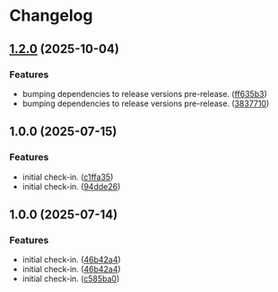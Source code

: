 # Changelog

## [1.2.0](https://github.com/nickersan/tn-parent/compare/v1.1.0...v1.2.0) (2025-10-04)


### Features

* bumping dependencies to release versions pre-release. ([ff635b3](https://github.com/nickersan/tn-parent/commit/ff635b3d2a96d5d4f63ded258881c4e30bf4107a))
* bumping dependencies to release versions pre-release. ([3837710](https://github.com/nickersan/tn-parent/commit/38377102151d706281b760f4de9f8cddb1a5716b))

## 1.0.0 (2025-07-15)


### Features

* initial check-in. ([c1ffa35](https://github.com/nickersan/tn-parent/commit/c1ffa35e8fedb9323ce40f0f26e1f3aee10aad84))
* initial check-in. ([94dde26](https://github.com/nickersan/tn-parent/commit/94dde26c5dab24f97a00a30cac2311f86f6b96fb))

## 1.0.0 (2025-07-14)


### Features

* initial check-in. ([46b42a4](https://github.com/nickersan/tn-parent/commit/46b42a415ea59d30b6ef79c4bbd7d18a65279eea))
* initial check-in. ([46b42a4](https://github.com/nickersan/tn-parent/commit/46b42a415ea59d30b6ef79c4bbd7d18a65279eea))
* initial check-in. ([c585ba0](https://github.com/nickersan/tn-parent/commit/c585ba0e0894ab0c9cdda8c4c4217f417a19eb7a))
